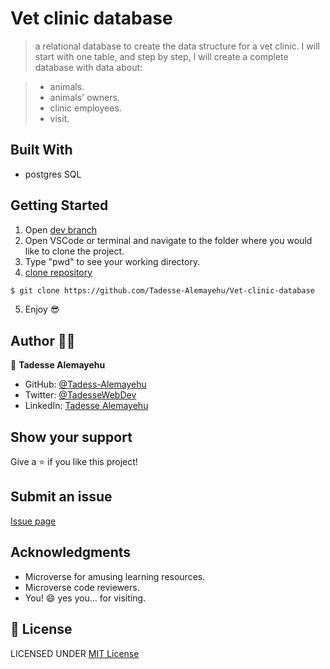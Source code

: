 # Vet clinic database

> a relational database to create the data structure for a vet clinic. I will start with one table, and step by step, I will create a complete database with data about:

> - animals.
> - animals' owners.
> - clinic employees.
> - visit.

## Built With

- postgres SQL

## Getting Started

1. Open [dev branch](https://github.com/Tadesse-Alemayehu/Vet-clinic-database)
2. Open VSCode or terminal and navigate to the folder where you would like to clone the project.
3. Type "pwd" to see your working directory.
4. [clone repository](https://github.com/Tadesse-Alemayehu/Vet-clinic-database)

```bash
$ git clone https://github.com/Tadesse-Alemayehu/Vet-clinic-database
```

5. Enjoy 😎

## Author 👱‍♂️

👤 **Tadesse Alemayehu**

- GitHub: [@Tadess-Alemayehu](https://github.com/Tadesse-Alemayehu)
- Twitter: [@TadesseWebDev](https://twitter.com/TadesseWebDev)
- LinkedIn: [Tadesse Alemayehu](https://www.linkedin.com/in/tadesse-alemayehu-60141a221/)

## Show your support

Give a ⭐️ if you like this project!

## Submit an issue

[Issue page](https://github.com/Tadesse-Alemayehu/Vet-clinic-database/issues)

## Acknowledgments

- Microverse for amusing learning resources.
- Microverse code reviewers.
- You! 😄 yes you... for visiting.

## 📝 License

LICENSED UNDER [MIT License](LICENSE)
